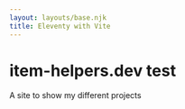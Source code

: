 ```yaml
---
layout: layouts/base.njk
title: Eleventy with Vite
---
```


# item-helpers.dev test

A site to show my different projects